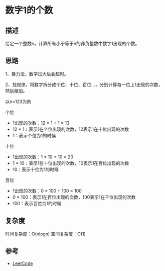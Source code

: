 # 数字1的个数

## 描述

给定一个整数n，计算所有小于等于n的非负整数中数字1出现的个数。

## 思路

1、暴力法，数字过大后会超时。

2、找规律，将数字拆分成个位、十位、百位...，分别计算每一位上1出现的次数，然后相加。

以n=123为例

个位

- 1出现的次数：12 * 1 + 1 = 13
- 12 * 1：表示1在个位出现的次数，12表示1在十位出现的次数
- 1：表示个位为1的时候

十位

- 1出现的次数：1 * 10 + 10 = 20
- 1 * 10：表示1在十位出现的次数，10表示1在百位出现的次数
- 10：表示十位为1的时候

百位

- 1出现的次数：0 * 100 + 100 = 100
- 0 * 100：表示1在百位出现的次数，100表示1在千位出现的次数
- 100：表示百位为1的时候


## 复杂度

时间复杂度：O(nlogn)
空间复杂度：O(1)

## 参考

- [LeetCode](https://leetcode-cn.com/problems/number-of-digit-one)

